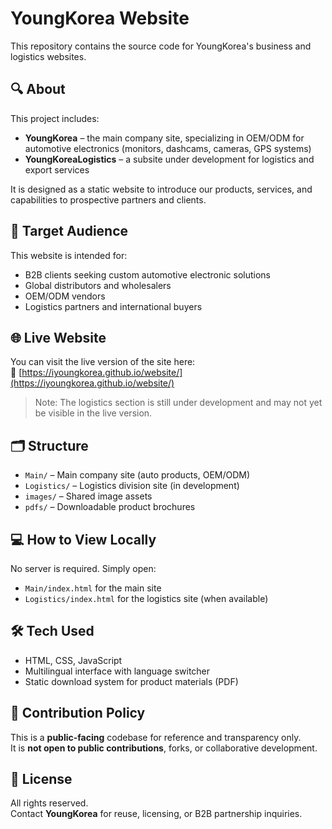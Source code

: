 # YoungKorea Website

This repository contains the source code for YoungKorea's business and logistics websites.

## 🔍 About

This project includes:
- **YoungKorea** – the main company site, specializing in OEM/ODM for automotive electronics (monitors, dashcams, cameras, GPS systems)
- **YoungKoreaLogistics** – a subsite under development for logistics and export services

It is designed as a static website to introduce our products, services, and capabilities to prospective partners and clients.

## 🎯 Target Audience

This website is intended for:
- B2B clients seeking custom automotive electronic solutions
- Global distributors and wholesalers
- OEM/ODM vendors
- Logistics partners and international buyers

## 🌐 Live Website

You can visit the live version of the site here:  
🔗 [https://iyoungkorea.github.io/website/](https://iyoungkorea.github.io/website/)

> Note: The logistics section is still under development and may not yet be visible in the live version.

## 🗂 Structure

- `Main/` – Main company site (auto products, OEM/ODM)
- `Logistics/` – Logistics division site (in development)
- `images/` – Shared image assets
- `pdfs/` – Downloadable product brochures

## 💻 How to View Locally

No server is required. Simply open:

- `Main/index.html` for the main site
- `Logistics/index.html` for the logistics site (when available)

## 🛠️ Tech Used

- HTML, CSS, JavaScript
- Multilingual interface with language switcher
- Static download system for product materials (PDF)

## 🔐 Contribution Policy

This is a **public-facing** codebase for reference and transparency only.  
It is **not open to public contributions**, forks, or collaborative development.

## 📜 License

All rights reserved.  
Contact **YoungKorea** for reuse, licensing, or B2B partnership inquiries.
